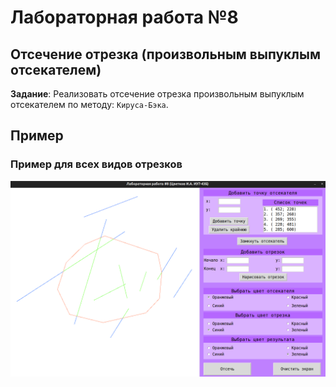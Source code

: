 # Лабораторная работа №8
## Отсечение отрезка (произвольным выпуклым отсекателем)

__Задание__: Реализовать отсечение отрезка произвольным выпуклым отсекателем по методу: `Кируса-Бэка`.


## Пример

### Пример для всех видов отрезков
![](https://github.com/amunra2/cg-bmstu-iu7/raw/main/lab_08/img/png_1.png)
